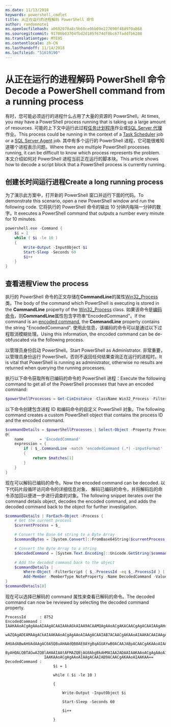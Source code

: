 ```yaml
---
ms.date: 11/13/2018
keywords: powershell,cmdlet
title: 从正在运行的进程解码 PowerShell 命令
author: randomnote1
ms.openlocfilehash: a0602070a8c5b60ce0bb09e227690f48d970a868
ms.sourcegitcommit: 91786b03704fbd2d185f674df0bc67faddfb6288
ms.translationtype: MTE95
ms.contentlocale: zh-CN
ms.lasthandoff: 11/14/2018
ms.locfileid: "51619190"
---
```

# <a name="decode-a-powershell-command-from-a-running-process"></a><span data-ttu-id="3db5a-103">从正在运行的进程解码 PowerShell 命令</span><span class="sxs-lookup"><span data-stu-id="3db5a-103">Decode a PowerShell command from a running process</span></span>

<span data-ttu-id="3db5a-104">有时，您可能必须运行的进程什么占用了大量的资源的 PowerShell。</span><span class="sxs-lookup"><span data-stu-id="3db5a-104">At times, you may have a PowerShell process running that is taking up a large amount of resources.</span></span>
<span data-ttu-id="3db5a-105">可能的上下文中运行此过程[任务计划程序][]作业或[SQL Server 代理][]作业。</span><span class="sxs-lookup"><span data-stu-id="3db5a-105">This process could be running in the context of a [Task Scheduler][] job or a [SQL Server Agent][] job.</span></span> <span data-ttu-id="3db5a-106">其中有多个运行的 PowerShell 进程，它可能很难知道哪个进程表示问题。</span><span class="sxs-lookup"><span data-stu-id="3db5a-106">Where there are multiple PowerShell processes running, it can be difficult to know which process represents the problem.</span></span> <span data-ttu-id="3db5a-107">本文介绍如何对 PowerShell 进程当前正在运行的脚本块。</span><span class="sxs-lookup"><span data-stu-id="3db5a-107">This article shows how to decode a script block that a PowerShell process is currently running.</span></span>

## <a name="create-a-long-running-process"></a><span data-ttu-id="3db5a-108">创建长时间运行进程</span><span class="sxs-lookup"><span data-stu-id="3db5a-108">Create a long running process</span></span>

<span data-ttu-id="3db5a-109">为了演示此方案中，打开新的 PowerShell 窗口并运行下面的代码。</span><span class="sxs-lookup"><span data-stu-id="3db5a-109">To demonstrate this scenario, open a new PowerShell window and run the following code.</span></span> <span data-ttu-id="3db5a-110">它将执行的 PowerShell 命令的输出 10 分钟内每隔一分钟的数字。</span><span class="sxs-lookup"><span data-stu-id="3db5a-110">It executes a PowerShell command that outputs a number every minute for 10 minutes.</span></span>

```powershell
powershell.exe -Command {
    $i = 1
    while ( $i -le 10 )
    {
        Write-Output -InputObject $i
        Start-Sleep -Seconds 60
        $i++
    }
}
```

## <a name="view-the-process"></a><span data-ttu-id="3db5a-111">查看进程</span><span class="sxs-lookup"><span data-stu-id="3db5a-111">View the process</span></span>

<span data-ttu-id="3db5a-112">执行的 PowerShell 命令的正文存储在**CommandLine**的属性[Win32_Process][]类。</span><span class="sxs-lookup"><span data-stu-id="3db5a-112">The body of the command which PowerShell is executing is stored in the **CommandLine** property of the [Win32_Process][] class.</span></span> <span data-ttu-id="3db5a-113">如果该命令是[编码命令][]，则**CommandLine**属性包含字符串"EncodedCommand"。</span><span class="sxs-lookup"><span data-stu-id="3db5a-113">If the command is an [encoded command][], the **CommandLine** property contains the string "EncodedCommand".</span></span> <span data-ttu-id="3db5a-114">使用此信息，该编码的命令可以是通过以下过程取消模糊处理。</span><span class="sxs-lookup"><span data-stu-id="3db5a-114">Using this information, the encoded command can be de-obfuscated via the following process.</span></span>

<span data-ttu-id="3db5a-115">以管理员身份启动 PowerShell。</span><span class="sxs-lookup"><span data-stu-id="3db5a-115">Start PowerShell as Administrator.</span></span> <span data-ttu-id="3db5a-116">非常重要，以管理员身份运行 PowerShell，否则不返回任何结果查询正在运行的进程时。</span><span class="sxs-lookup"><span data-stu-id="3db5a-116">It is vital that PowerShell is running as administrator, otherwise no results are returned when querying the running processes.</span></span>

<span data-ttu-id="3db5a-117">执行以下命令获取所有已编码的命令的 PowerShell 进程：</span><span class="sxs-lookup"><span data-stu-id="3db5a-117">Execute the following command to get all of the PowerShell processes that have an encoded command:</span></span>

```powershell
$powerShellProcesses = Get-CimInstance -ClassName Win32_Process -Filter 'CommandLine LIKE "%EncodedCommand%"'
```

<span data-ttu-id="3db5a-118">以下命令创建包含进程 ID 和编码命令的自定义 PowerShell 对象。</span><span class="sxs-lookup"><span data-stu-id="3db5a-118">The following command creates a custom PowerShell object that contains the process ID and the encoded command.</span></span>

```powershell
$commandDetails = $powerShellProcesses | Select-Object -Property ProcessId,
@{
    name       = 'EncodedCommand'
    expression = {
        if ( $_.CommandLine -match 'encodedCommand (.*) -inputFormat' )
        {
            return $matches[1]
        }
    }
}
```

<span data-ttu-id="3db5a-119">现在可以解码已编码的命令。</span><span class="sxs-lookup"><span data-stu-id="3db5a-119">Now the encoded command can be decoded.</span></span> <span data-ttu-id="3db5a-120">以下代码片段循环访问命令的详细信息对象、 解码已编码的命令，并将解码后的命令添加回以便进一步进行调查的对象。</span><span class="sxs-lookup"><span data-stu-id="3db5a-120">The following snippet iterates over the command details object, decodes the encoded command, and adds the decoded command back to the object for further investigation.</span></span>

```powershell
$commandDetails | ForEach-Object -Process {
    # Get the current process
    $currentProcess = $_

    # Convert the Base 64 string to a Byte Array
    $commandBytes = [System.Convert]::FromBase64String($currentProcess.EncodedCommand)

    # Convert the Byte Array to a string
    $decodedCommand = [System.Text.Encoding]::Unicode.GetString($commandBytes)

    # Add the decoded command back to the object
    $commandDetails |
        Where-Object -FilterScript { $_.ProcessId -eq $_.ProcessId } |
        Add-Member -MemberType NoteProperty -Name DecodedCommand -Value $decodedCommand
}
$commandDetails[0]
```

<span data-ttu-id="3db5a-121">现在可以选择已解码的 command 属性来查看已解码的命令。</span><span class="sxs-lookup"><span data-stu-id="3db5a-121">The decoded command can now be reviewed by selecting the decoded command property.</span></span>

```output
ProcessId      : 8752
EncodedCommand : IAAKAAoACgAgAAoAIAAgACAAIAAkAGkAIAA9ACAAMQAgAAoACgAKACAACgAgACAAIAAgAHcAaABpAGwAZQAgACgAIAAkAGkAIAAtAG
                 wAZQAgADEAMAAgACkAIAAKAAoACgAgAAoAIAAgACAAIAB7ACAACgAKAAoAIAAKACAAIAAgACAAIAAgACAAIABXAHIAaQB0AGUALQBP
                 AHUAdABwAHUAdAAgAC0ASQBuAHAAdQB0AE8AYgBqAGUAYwB0ACAAJABpACAACgAKAAoAIAAKACAAIAAgACAAIAAgACAAIABTAHQAYQ
                 ByAHQALQBTAGwAZQBlAHAAIAAtAFMAZQBjAG8AbgBkAHMAIAA2ADAAIAAKAAoACgAgAAoAIAAgACAAIAAgACAAIAAgACQAaQArACsA
                 IAAKAAoACgAgAAoAIAAgACAAIAB9ACAACgAKAAoAIAAKAA==
DecodedCommand :
                     $i = 1

                     while ( $i -le 10 )

                     {

                         Write-Output -InputObject $i

                         Start-Sleep -Seconds 60

                         $i++

                     }
```

[任务计划程序]: /windows/desktop/TaskSchd/task-scheduler-start-page
[Task Scheduler]: /windows/desktop/TaskSchd/task-scheduler-start-page
[SQL Server 代理]: /sql/ssms/agent/sql-server-agent
[SQL Server Agent]: /sql/ssms/agent/sql-server-agent
[Win32_Process]: /windows/desktop/CIMWin32Prov/win32-process
[编码命令]: /powershell/scripting/core-powershell/console/powershell.exe-command-line-help#-encodedcommand-
[encoded command]: /powershell/scripting/core-powershell/console/powershell.exe-command-line-help#-encodedcommand-
